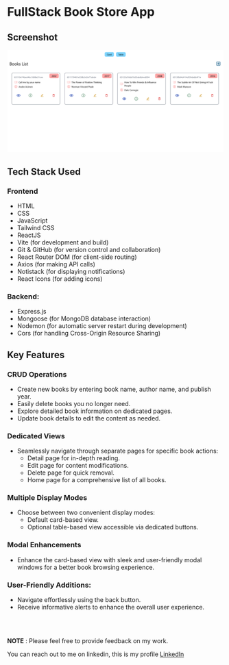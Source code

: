 # FullStack Book Store App

## Screenshot

![Book-Store-App](fullstack-book-store-app-ss.png)

## Tech Stack Used

### Frontend

- HTML
- CSS
- JavaScript
- Tailwind CSS
- ReactJS
- Vite (for development and build)
- Git & GitHub (for version control and collaboration)
- React Router DOM (for client-side routing)
- Axios (for making API calls)
- Notistack (for displaying notifications)
- React Icons (for adding icons)

### Backend:

- Express.js
- Mongoose (for MongoDB database interaction)
- Nodemon (for automatic server restart during development)
- Cors (for handling Cross-Origin Resource Sharing)

## Key Features

### CRUD Operations

- Create new books by entering book name, author name, and publish year.
- Easily delete books you no longer need.
- Explore detailed book information on dedicated pages.
- Update book details to edit the content as needed.

### Dedicated Views

- Seamlessly navigate through separate pages for specific book actions:
  - Detail page for in-depth reading.
  - Edit page for content modifications.
  - Delete page for quick removal.
  - Home page for a comprehensive list of all books.

### Multiple Display Modes

- Choose between two convenient display modes:
  - Default card-based view.
  - Optional table-based view accessible via dedicated buttons.

### Modal Enhancements

- Enhance the card-based view with sleek and user-friendly modal windows for a better book browsing experience.

### User-Friendly Additions:

- Navigate effortlessly using the back button.
- Receive informative alerts to enhance the overall user experience.
 <br> 
 <br> 


**NOTE** : Please feel free to provide feedback on my work.

You can reach out to me on linkedin, this is my profile [LinkedIn](https://www.linkedin.com/in/kapil-kharera-191b83245/)
